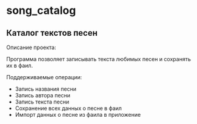 # song_catalog
## Каталог текстов песен
 Описание проекта:

Программа позволяет записывать текста любимых песен и сохранять их в фаил.

Поддерживаемые операции:
- Запись названия песни
- Запись автора песни
- Запись текста песни
- Сохранение всех данных о песне в фаил
- Импорт данных о песне из фаила в приложение
 


 
